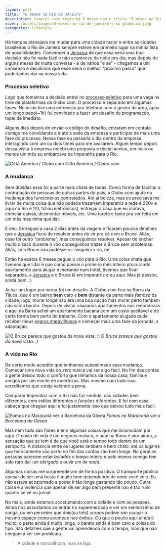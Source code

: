 ```yaml
---
layout: post
title:  "6 meses no Rio de Janeiro"
description: Comecei esse texto há 3 meses com o título "3 meses no Rio de Janeiro" e fui alterando o título de mês em mês até chegar nesse aqui, o sexto. Agora decidi começar de novo e ir até o final.
cover: /assets/images/6-meses-no-rio-de-janeiro-e-na-globocom.jpeg
categories: lifestyle
---
```


Há tempos planejava me mudar para uma cidade maior e entre as cidades brasileiras
o Rio de Janeiro sempre esteve em primeiro lugar na minha lista de possibilidades.
Convencer a [Jerssica](http://twitter.com/jerssicasousa) de que essa seria uma boa decisão
não foi nada fácil e não aconteceu da noite pro dia, mas depois de alguns meses de muita
conversa - e de vários "e se" - chegamos a um consenso e decidimos que esse seria o melhor
"próximo passo" que poderíamos dar na nossa vida.

### Processo seletivo

Logo que tomamos a decisão entrei no [processo seletivo](https://talentos.globo.com/) para
uma vaga no time de plataformas da Globo.com. O processo é separado em algumas fases.
No início tive uma entrevista por telefone com o gestor da área, após um longo papo(~1h)
fui convidado a fazer um desafio de programação, topei de imediato.

Alguns dias depois de enviar o código do desafio, entraram em contato comigo me convidando
a ir até a sede da empresa e participar de mais uma fase do processo. Nessa fase eu passaria
o dia dentro da empresa interagindo com um ou dois times para me avaliarem. Algum tempo depois
dessa visita à empresa recebi uma proposta e decidi aceitar, em mais ou menos um mês eu embarcava
de Imperatriz para o Rio.

![Cittá América / Globo.com](https://igcdn-photos-h-a.akamaihd.net/hphotos-ak-xtf1/t51.2885-15/e35/11821090_393123907564111_233348088_n.jpg)
*Cittá América / Globo.com*


### A mudança

Sem dúvidas essa foi a parte mais chata de todas. Como forma de facilitar a contratação de
pessoas de outras partes do país, a Globo.com ajuda na mudança dos funcionários contratados.
Até aí beleza, mas eu precisava me livrar de muita coisa que não poderia trazer(em Imperatriz
a rede é 220v e aqui no Rio é 110, tchau eletrônicos), entregar a casa que eu morava,
embalar caixas, desmontar móveis, etc. Uma tarefa e tanto pra ser feita em um mês mas tinha que dar.

E deu. Entreguei a casa 2 dias antes da viagem e ficaram poucos detalhes que a
[Jerssica](http://twitter.com/jerssicasousa) ficou de resolver antes de vir pra cá
com o Bruce. Aliás, esse foi outro "problema", mas conseguimos resolver. Apesar de
encher muito o saco durante o vôo conseguimos trazer o Bruce sem problemas. Aliás, se o
Bruce não pudesse vir ninguém viria, né.

Então há exatos 6 meses peguei o vôo para o Rio. Uma coisa chata que tivemos que lidar é que
como passei o primeiro mês inteiro procurando apartamento para alugar e *morando* num hotel,
tivemos que ficar separados, a [Jerssica](http://twitter.com/jerssicasousa) e o Bruce lá em
Imperatriz e eu aqui. Mas já passou, ainda bem. :)

Achar um lugar pra morar foi um desafio. A Globo.com fica na Barra da Tijuca, que é um bairro
**bem** caro e **bem** distante da parte mais *famosa* da cidade, logo, morar longe não era uma
boa opção mas morar perto também não sairia barato. Depois de visitar váaaarios apartamentos
nas redondezas e aqui na Barra achei um apartamento bacana com um custo aceitável e de certa
forma bem perto do trabalho. Com o apartamento alugado pude receber meus
[negros maravilhosos](https://www.instagram.com/p/mbVzkWxpeA/?taken-by=raelmax) e
começar mais uma fase da jornada, a adaptação.

![O Bruce parece que gostou da nova vista. :)](https://igcdn-photos-a-a.akamaihd.net/hphotos-ak-xft1/t51.2885-15/e35/11856684_1053758004649216_2147277655_n.jpg)
*O Bruce parece que gostou da nova vista. :)*



### A vida no Rio

De certo modo acredito que tenhamos subestimado essa mudança. Começar uma nova vida do *zero*
nunca vai ser algo fácil. No fim das contas a gente deixou todo o conforto que tínhamos da
nossa casa, família e amigos por um monte de incertezas. Mas mesmo com tudo isso acreditamos
que esteja valendo a pena.

Comparar Imperatriz com o Rio não faz sentido, são cidades bem diferentes, com estilos diferentes
e *funções* diferentes. E foi com essa cabeça que cheguei aqui e foi justamente isso que
deixou tudo mais fácil.

![Fomos no Maracanã ver o Barcelona da Gávea](https://igcdn-photos-h-a.akamaihd.net/hphotos-ak-xat1/t51.2885-15/e35/12105062_1692152971015351_221687942_n.jpg)
*Fomos no Maracanã ver o Barcelona da Gávea*

Mas nem tudo são flores e tem algumas coisas que me incomodam por aqui. O custo de vida
é um negócio maluco, e aqui na Barra é pior ainda, a sensação que se
tem é de que você está o tempo todo dentro de um aeroporto. A distancia entre os lugares também é bem chato,
até os lugares que teoricamente são *perto* no fim das contas são bem longe.
No geral as pessoas parecem estar *boladas* o tempo inteiro e pelo menos comigo tem sido
raro dar um *obrigado* e ouvir um *de nada*.

Algumas coisas me surpreenderam de forma positiva. O transporte público apesar de ser uma bosta é
muito bom dependendo de onde você veio. Eu não estava acostumado a poder ir tão longe gastando
tão *pouco*. Outra coisa é a violência que  apesar de ser algo bem presente não é tão ruim
quanto se vê no jornal.

No mais, ainda estamos acostumando com a cidade e com as pessoas. Ainda nos assustamos ao entrar no
supermercado e ver um senhorzinho de sunga, ou em perceber que dois(ou três) corpos podem sim
ocupar o mesmo espaço como acontece nos ônibus. Ou que o pouco aqui ainda é muito, o perto ainda é muito longe,
o barato ainda é bem caro e coisas do tipo. São detalhes que a gente vai aprendendo com o tempo,
mas que não chegam a ser um problema.

> A cidade é maravilhosa, mas se liga.
